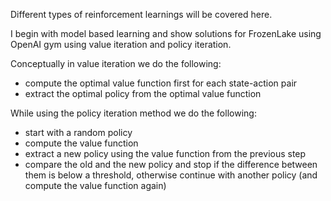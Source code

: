 Different types of reinforcement learnings will be covered here.

I begin with model based learning and show solutions for FrozenLake using OpenAI gym using value iteration and policy iteration. 

Conceptually in value iteration we do the following:
 - compute the optimal value function first for each state-action pair
 - extract the optimal policy from the optimal value function

While using the policy iteration method we do the following:
 - start with a random policy
 - compute the value function
 - extract a new policy using the value function from the previous step
 - compare the old and the new policy and stop if the difference between them is below a threshold, otherwise continue with another policy (and compute the value function again)
